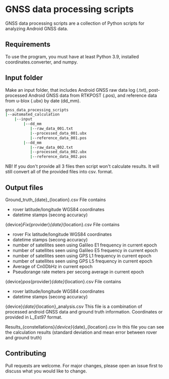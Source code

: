 # GNSS data processing scripts

GNSS data processing scripts are a collection of Python scripts for analyzing Android GNSS data.

## Requirements

To use the program, you must have at least Python 3.9, installed coordinates.converter, and numpy.

## Input folder
Make an input folder, that includes Android GNSS raw data log (.txt), post-processed Android GNSS data from RTKPOST (.pos), and reference data from u-blox (.ubx) by date (dd_mm).

```bash
gnss_data_processing_scripts
|--automated_calculation
    |--input
        |--dd_mm
           |--raw_data_001.txt
           |--processed_data_001.ubx
           |--reference_data_001.pos
        |--dd_mm
           |--raw_data_002.txt
           |--processed_data_002.ubx
           |--reference_data_002.pos
```
NB! If you don't provide all 3 files then script won't calculate results. It will still convert all of the provided files into csv.  format.

## Output files

Ground_truth_{date}_{location}.csv
File contains 
- rover latitude/longitude WGS84 coordinates
- datetime stamps (secong accuracy)

{device}_Fix_{provider}_{date}_{location}.csv
File contains 
- rover Fix latitude/longitude WGS84 coordinates
- datetime stamps (secong accuracy)
- number of satellites seen using Galileo E1 frequency in current epoch
- number of satellites seen using Galileo E5 frequency in current epoch
- number of satellites seen using GPS L1 frequency in current epoch
- number of satellites seen using GPS L5 frequency in current epoch
- Average of Cn0DbHz in current epoch
- Pseudorange rate meters per secong average in current epoch

{device}_pos_{provider}_{date}_{location}.csv
File contains
- rover latitude/longitude WGS84 coordinates
- datetime stamps (secong accuracy)

{device}_{date}_{location}_analysis.csv
This file is a combination of processed android GNSS data and ground truth information. Coordinates or provided in L_Est97 format.

Results_{constellations}_{device}_{date}_{location}.csv
In this file you can see the calculation results (standard deviation and mean error between rover and ground truth)

## Contributing

Pull requests are welcome. For major changes, please open an issue first
to discuss what you would like to change.
